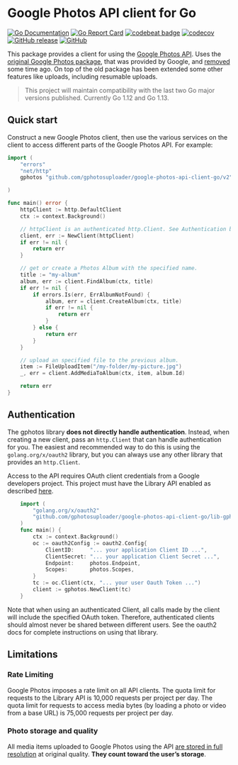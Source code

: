 # Google Photos API client for Go
[![Go Documentation](https://img.shields.io/badge/go-documentation-blue.svg?style=flat-square)](https://godoc.org/github.com/gphotosuploader/google-photos-api-client-go/lib-gphotos)
[![Go Report Card](https://goreportcard.com/badge/github.com/gphotosuploader/google-photos-api-client-go)](https://goreportcard.com/report/github.com/gphotosuploader/google-photos-api-client-go)
[![codebeat badge](https://codebeat.co/badges/c0ab08dd-11b3-406e-bbcc-b9d4a90aedf6)](https://codebeat.co/projects/github-com-gphotosuploader-google-photos-api-client-go-master)
[![codecov](https://codecov.io/gh/gphotosuploader/google-photos-api-client-go/branch/master/graph/badge.svg)](https://codecov.io/gh/gphotosuploader/google-photos-api-client-go)
[![GitHub release](https://img.shields.io/github/release/gphotosuploader/google-photos-api-client-go.svg)](https://github.com/gphotosuploader/google-photos-api-client-go/releases/latest)
[![GitHub](https://img.shields.io/github/license/gphotosuploader/google-photos-api-client-go.svg)](LICENSE)

This package provides a client for using the [Google Photos API](https://godoc.org/google.golang.org/api). Uses the [original Google Photos package](https://github.com/gphotosuploader/googlemirror), that was provided by Google, and [removed](https://code-review.googlesource.com/c/google-api-go-client/+/39951) some time ago. On top of the old package has been extended some other features like uploads, including resumable uploads.


> This project will maintain compatibility with the last two Go major versions published. Currently Go 1.12 and Go 1.13. 
>
## Quick start

Construct a new Google Photos client, then use the various services on the client to access different parts of the Google Photos API. For example:

```go
import (
	"errors"
	"net/http"
	gphotos "github.com/gphotosuploader/google-photos-api-client-go/v2"

)

func main() error {
	httpClient := http.DefaultClient
	ctx := context.Background()

	// httpClient is an authenticated http.Client. See Authentication below.
	client, err := NewClient(httpClient)
	if err != nil {
		return err
	}

	// get or create a Photos Album with the specified name.
	title := "my-album"
	album, err := client.FindAlbum(ctx, title)
	if err != nil {
		if errors.Is(err, ErrAlbumNotFound) {
			album, err = client.CreateAlbum(ctx, title)
			if err != nil {
				return err
			}
		} else {
			return err
		}
	}

	// upload an specified file to the previous album.
	item := FileUploadItem("/my-folder/my-picture.jpg")
	_, err = client.AddMediaToAlbum(ctx, item, album.Id)

	return err
}
```

## Authentication
The gphotos library **does not directly handle authentication**. Instead, when creating a new client, pass an `http.Client` that can handle authentication for you. The easiest and recommended way to do this is using the `golang.org/x/oauth2` library, but you can always use any other library that provides an `http.Client`.

Access to the API requires OAuth client credentials from a Google developers project. This project must have the Library API enabled as described [here](https://developers.google.com/photos/library/guides/get-started).

```go
	import (
        "golang.org/x/oauth2"
        "github.com/gphotosuploader/google-photos-api-client-go/lib-gphotos"
    )
	func main() {
		ctx := context.Background()
		oc := oauth2Config := oauth2.Config{
			ClientID:     "... your application Client ID ...",
			ClientSecret: "... your application Client Secret ...",
			Endpoint:     photos.Endpoint,
			Scopes:       photos.Scopes,
		}
		tc := oc.Client(ctx, "... your user Oauth Token ...")
		client := gphotos.NewClient(tc)
	}
```

Note that when using an authenticated Client, all calls made by the client will include the specified OAuth token. Therefore, authenticated clients should almost never be shared between different users. See the oauth2 docs for complete instructions on using that library.

## Limitations
### Rate Limiting
Google Photos imposes a rate limit on all API clients. The quota limit for requests to the Library API is 10,000 requests per project per day. The quota limit for requests to access media bytes (by loading a photo or video from a base URL) is 75,000 requests per project per day.

### Photo storage and quality
All media items uploaded to Google Photos using the API [are stored in full resolution]((https://support.google.com/photos/answer/6220791)) at original quality. **They count toward the user’s storage**.
